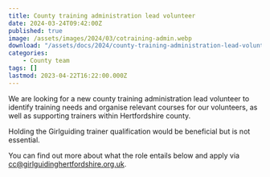 ```yaml
---
title: County training administration lead volunteer
date: 2024-03-24T09:42:00Z
published: true
image: /assets/images/2024/03/cotraining-admin.webp
download: "/assets/docs/2024/county-training-administration-lead-volunteer-role-description.pdf"
categories: 
    - County team
tags: []
lastmod: 2023-04-22T16:22:00.000Z
---
```

We are looking for a new county training administration lead volunteer to identify training needs and organise relevant courses for our volunteers, as well as supporting trainers within Hertfordshire county.

Holding the Girlguiding trainer qualification would be beneficial but is not essential.

You can find out more about what the role entails below and apply via <cc@girlguidinghertfordshire.org.uk>.

